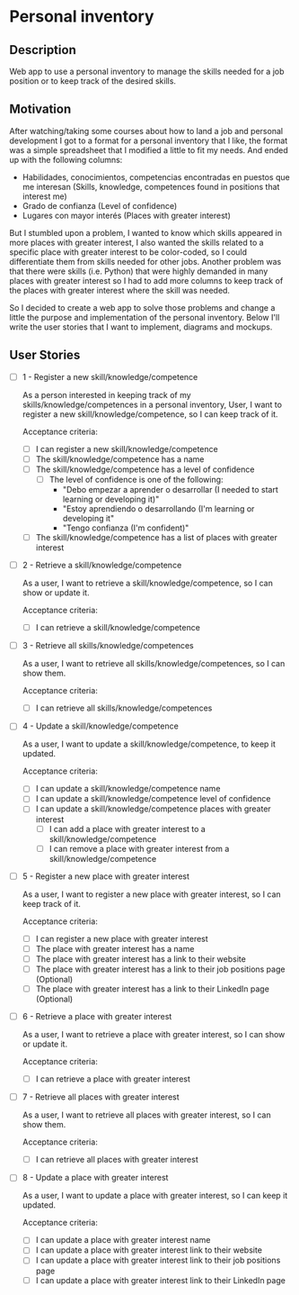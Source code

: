 # Personal inventory

## Description

Web app to use a personal inventory to manage the skills needed for a job position or to keep track of the desired skills.

## Motivation

After watching/taking some courses about how to land a job and personal development I got to a format for a personal inventory that I like, the format was a simple spreadsheet that I modified a little to fit my needs. And ended up with the following columns:

- Habilidades, conocimientos, competencias encontradas en puestos que me interesan (Skills, knowledge, competences found in positions that interest me)
- Grado de confianza (Level of confidence)
- Lugares con mayor interés (Places with greater interest)

But I stumbled upon a problem, I wanted to know which skills appeared in more places with greater interest, I also wanted the skills related to a specific place with greater interest to be color-coded, so I could differentiate them from skills needed for other jobs. Another problem was that there were skills (i.e. Python) that were highly demanded in many places with greater interest so I had to add more columns to keep track of the places with greater interest where the skill was needed.

So I decided to create a web app to solve those problems and change a little the purpose and implementation of the personal inventory. Below I'll write the user stories that I want to implement, diagrams and mockups.

## User Stories

- [ ] 1 - Register a new skill/knowledge/competence

  As a person interested in keeping track of my skills/knowledge/competences in a personal inventory, User, I want to register a new skill/knowledge/competence, so I can keep track of it.

  Acceptance criteria:
  - [ ] I can register a new skill/knowledge/competence
  - [ ] The skill/knowledge/competence has a name
  - [ ] The skill/knowledge/competence has a level of confidence
    - [ ] The level of confidence is one of the following:
      - "Debo empezar a aprender o desarrollar (I needed to start learning or developing it)"
      - "Estoy aprendiendo o desarrollando (I'm learning or developing it"
      - "Tengo confianza (I'm confident)"
  - [ ] The skill/knowledge/competence has a list of places with greater interest

- [ ] 2 - Retrieve a skill/knowledge/competence

  As a user, I want to retrieve a skill/knowledge/competence, so I can show or update it.

  Acceptance criteria:
  - [ ] I can retrieve a skill/knowledge/competence

- [ ] 3 - Retrieve all skills/knowledge/competences

  As a user, I want to retrieve all skills/knowledge/competences, so I can show them.

  Acceptance criteria:
  - [ ] I can retrieve all skills/knowledge/competences

- [ ] 4 - Update a skill/knowledge/competence

  As a user, I want to update a skill/knowledge/competence, to keep it updated.

  Acceptance criteria:
  - [ ] I can update a skill/knowledge/competence name
  - [ ] I can update a skill/knowledge/competence level of confidence
  - [ ] I can update a skill/knowledge/competence places with greater interest
    - [ ] I can add a place with greater interest to a skill/knowledge/competence
    - [ ] I can remove a place with greater interest from a skill/knowledge/competence

- [ ] 5 - Register a new place with greater interest

  As a user, I want to register a new place with greater interest, so I can keep track of it.

  Acceptance criteria:
  - [ ] I can register a new place with greater interest
  - [ ] The place with greater interest has a name
  - [ ] The place with greater interest has a link to their website
  - [ ] The place with greater interest has a link to their job positions page (Optional)
  - [ ] The place with greater interest has a link to their LinkedIn page (Optional)

- [ ] 6 - Retrieve a place with greater interest
  
  As a user, I want to retrieve a place with greater interest, so I can show or update it.
  
  Acceptance criteria:
  - [ ] I can retrieve a place with greater interest

- [ ] 7 - Retrieve all places with greater interest

  As a user, I want to retrieve all places with greater interest, so I can show them.

  Acceptance criteria:
  - [ ] I can retrieve all places with greater interest

- [ ] 8 - Update a place with greater interest
  
  As a user, I want to update a place with greater interest, so I can keep it updated.
  
  Acceptance criteria:
  - [ ] I can update a place with greater interest name
  - [ ] I can update a place with greater interest link to their website
  - [ ] I can update a place with greater interest link to their job positions page
  - [ ] I can update a place with greater interest link to their LinkedIn page
